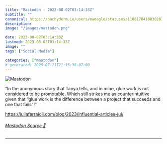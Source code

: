 ```yaml
---
title: "Mastodon - 2023-08-02T03:14:33Z"
subtitle: ""
canonical: https://hachyderm.io/users/mweagle/statuses/110817841883028305
description:
image: "/images/mastodon.png"

date: 2023-08-02T03:14:33Z
lastmod: 2023-08-02T03:14:33Z
image: ""
tags: ["Social Media"]

categories: ["mastodon"]
# generated: 2025-07-21T21:15:38-07:00
---
```

![Mastodon](/images/mastodon.png)

<p>“In the anonymous story that Tanya tells, and in mine, glue work is not considered to be promotable. Which still strikes me as counterintuitive given that “glue work is the difference between a project that succeeds and one that fails”!”</p><p><a href="https://juliaferraioli.com/blog/2023/influential-articles-jul/" target="_blank" rel="nofollow noopener noreferrer" translate="no"><span class="invisible">https://</span><span class="ellipsis">juliaferraioli.com/blog/2023/i</span><span class="invisible">nfluential-articles-jul/</span></a></p>


###### [Mastodon Source 🐘](https://hachyderm.io/@mweagle/110817841883028305)

___
